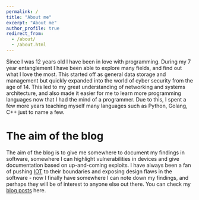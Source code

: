 ```yaml
---
permalink: /
title: "About me"
excerpt: "About me"
author_profile: true
redirect_from: 
  - /about/
  - /about.html
---
```

Since I was 12 years old I have been in love with programming. During my 7 year entanglement I have been able to explore many fields, and find out what I love the most. This started off as general data storage and management but quickly expanded into the world of cyber security from the age of 14. This led to my great understanding of networking and systems architecture, and also made it easier for me to learn more programming languages now that I had the mind of a programmer. Due to this, I spent a few more years teaching myself many languages such as Python, Golang, C++ just to name a few.

The aim of the blog
======
The aim of the blog is to give me somewhere to document my findings in software, somewhere I can highlight vulnerabilities in devices and give documentation based on up-and-coming exploits. I have always been a fan of pushing [IOT](https://en.wikipedia.org/wiki/Internet_of_things) to their boundaries and exposing design flaws in the software - now I finally have somewhere I can note down my findings, and perhaps they will be of interest to anyone else out there. You can check my [blog posts](/year-archive) here.
